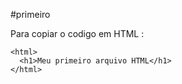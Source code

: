 #primeiro

Para copiar o codigo em HTML :

```
<html>
  <h1>Meu primeiro arquivo HTML</h1>
</html>

```
